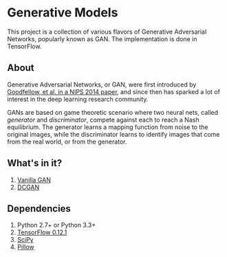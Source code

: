 # Generative Models
This project is a collection of various flavors of Generative Adversarial Networks, popularly known as GAN. The implementation is done in TensorFlow.

## About
Generative Adversarial Networks, or GAN, were first introduced by [Goodfellow, et al. in a NIPS 2014 paper](http://papers.nips.cc/paper/5423-generative-adversarial-nets), and since then has sparked a lot of interest in the deep learning research community.

GANs are based on game theoretic scenario where two neural nets, called *generator* and *discriminator*, compete against each to reach a Nash equilibrium. The generator learns a mapping function from noise to the original images, while the discriminator learns to identify images that come from the real world, or from the generator.

## What's in it?
1. [Vanilla GAN](http://papers.nips.cc/paper/5423-generative-adversarial-nets)
2. [DCGAN](https://arxiv.org/abs/1511.06434)

## Dependencies
1. Python 2.7+ or Python 3.3+
2. [TensorFlow 0.12.1](https://github.com/tensorflow/tensorflow/tree/r0.12)
3. [SciPy](https://www.scipy.org/install.html)
4. [Pillow](https://github.com/python-pillow/Pillow)